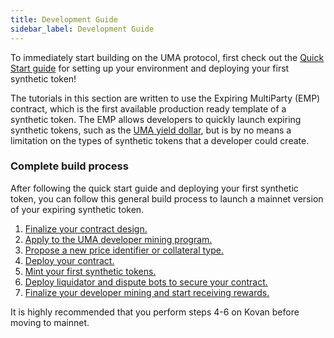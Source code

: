 ```yaml
---
title: Development Guide
sidebar_label: Development Guide
---
```


To immediately start building on the UMA protocol, first check out the [Quick Start guide](/developers/setup) for setting up your environment and deploying your first synthetic token!

The tutorials in this section are written to use the Expiring MultiParty (EMP) contract, which is the first available production ready template of a synthetic token. The EMP allows developers to quickly launch expiring synthetic tokens, such as the [UMA yield dollar](/users/mint-farm-yusd), but is by no means a limitation on the types of synthetic tokens that a developer could create.

### Complete build process

After following the quick start guide and deploying your first synthetic token, you can follow this general build process to launch a mainnet version of your expiring synthetic token.

1. [Finalize your contract design.](/synthetic-tokens/explainer)
2. [Apply to the UMA developer mining program.](/developers/developer-mining)
3. [Propose a new price identifier or collateral type.](/uma-tokenholders/adding-price-id)
4. [Deploy your contract.](/build-walkthrough/mint-locally)
5. [Mint your first synthetic tokens.](/build-walkthrough/minting-etherscan)
6. [Deploy liquidator and dispute bots to secure your contract.](/developers/bots)
7. [Finalize your developer mining and start receiving rewards.](/developers/devmining-reqs)

It is highly recommended that you perform steps 4-6 on Kovan before moving to mainnet.
